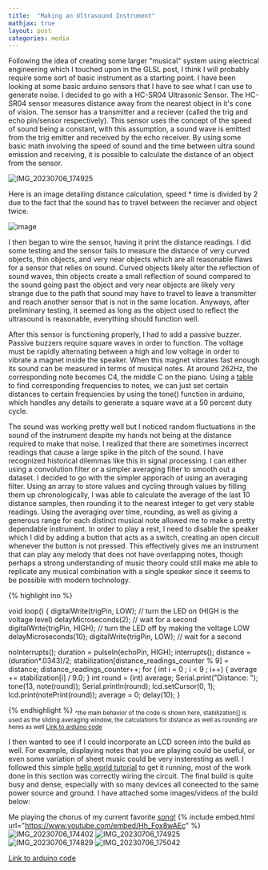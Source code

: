 ```yaml
---
title:  "Making an Ultrasound Instrument"
mathjax: true
layout: post
categories: media
---
```


Following the idea of creating some larger "musical" system using electrical engineering which I touched upon in the GLSL post, I think I 
will probably require some sort of basic instrument as a starting point. I have been looking at some basic arduino sensors that I have to see what I can use to generate noise.
I decided to go with a HC-SR04 Ultrasonic Sensor. The HC-SR04 sensor measures distance away from the nearest object in it's cone of vision. The sensor has a transmitter 
and a reciever (called the trig and echo pin/sensor respectively). This sensor uses the concept of the speed of sound being a constant, with this assumption,
 a sound wave is emitted from the trig emitter and received by the echo receiver. By using some basic math involving the speed of sound and the time 
between ultra sound emission and receiving, it is possible to calculate the distance of an object from the sensor.

![IMG_20230706_174925](https://github.com/vincentkwok21/vincentkwok21.github.io/assets/137122312/0ec86593-d4f9-491a-ab23-5ff877f84324)



Here is an image detailing distance calculation, speed * time is divided by 2 due to the fact that the sound has to travel between the reciever and object twice.

![image](https://github.com/vincentkwok21/vincentkwok21.github.io/assets/137122312/db830e99-4a26-41c4-9fb8-2ca0416bda75)


I then began to wire the sensor, having it print the distance readings. I did some testing and the sensor fails to measure the 
distance of very curved objects, thin objects, and very near objects which are all reasonable flaws for a sensor that relies on sound. Curved objects likely alter the reflection of sound waves, thin objects create a small reflection of sound compared to the sound going past the object
and very near objects are likely very strange due to the path that sound may have to travel to leave a transmitter and reach another sensor that is not in the same location. Anyways, after preliminary testing, it seemed
as long as the object used to reflect the ultrasound is reasonable, everything should function well.

After this sensor is functioning properly, I had to add a passive buzzer. Passive buzzers require square waves in order to function. The voltage must be rapidly alternating between 
a high and low voltage in order to vibrate a magnet inside the speaker. When this magnet vibrates fast enough its sound can be measured in terms of musical notes. At around 262Hz, the corresponding note 
becomes C4, the middle C on the piano. Using a [table](https://pages.mtu.edu/~suits/notefreqs.html) to find corresponding frequencies to notes, we can just set certain distances to certain frequencies by using the 
tone() function in arduino, which handles any details to generate a square wave at a 50 percent duty cycle.

The sound was working pretty well but I noticed random fluctuations in the sound of the instrument despite my hands not being at the distance required to make that noise. I realized that there are sometimes incorrect readings that cause a large
spike in the pitch of the sound. I have recognized historical dilemmas like this in signal processing. I can either using a convolution filter or a simpler averaging filter to smooth out a dataset. I decided to go with the simpler apporach of using an averaging filter.
Using an array to store values and cycling through values by filling them up chronologically, I was able to calculate the average of the last 10 distance samples, then rounding it to the nearest integer to get very stable readings. Using the averaging over time,
rounding, as well as giving a generous range for each distinct musical note allowed me to make a pretty dependable instrument. In order to play a rest, I need to disable the speaker which I did by adding a button that acts as a switch, creating an open circuit whenever
the button is not pressed. This effectively gives me an instrument that can play any melody that does not have overlapping notes, though perhaps a strong understanding of music theory could still make me able to replicate any musical combination with a single speaker since it seems to be possible with
modern technology.

{% highlight ino %}

void loop() {
  digitalWrite(trigPin, LOW);  // turn the LED on (HIGH is the voltage level)
  delayMicroseconds(2);                      // wait for a second
  digitalWrite(trigPin, HIGH);   // turn the LED off by making the voltage LOW
  delayMicroseconds(10);
  digitalWrite(trigPin, LOW);                      // wait for a second

  noInterrupts();
  duration = pulseIn(echoPin, HIGH);
  interrupts();
  distance = (duration*.0343)/2;
  stabilization[distance_readings_counter % 9] = distance;
  distance_readings_counter++;
  for ( int i = 0 ; i < 9 ; i++) {
    average += stabilization[i] / 9.0;
  }
  int round = (int) average;
  Serial.print("Distance: ");
  tone(13, note(round));
  Serial.println(round);
  lcd.setCursor(0, 1);
  lcd.print(notePrint(round));
  average = 0;
  delay(10);
}

{% endhighlight %}
<sub>^the main behavior of the code is shown here, stabilization[] is used as the sliding averaging window, the calculations for distance as well as rounding are heres as well [Link to arduino code](https://github.com/vincentkwok21/Ultrasonic-Musical-Instrument/blob/main/Music_ultrasonic.ino)</sub> 

I then wanted to see if I could incorporate an LCD screen into the build as well. For example, displaying notes that you are playing could be useful, or even some variation of sheet music could be very insteresting as well. I followed this simple [hello world tutorial](https://www.arduino.cc/en/Tutorial/LibraryExamples/HelloWorld) to get it running,
most of the work done in this section was correctly wiring the circuit. The final build is quite busy and dense, especially with so many devices all coneected to the same power source and ground. I have attached some images/videos of the build below:

Me playing the chorus of my current favorite [song!](https://www.youtube.com/watch?v=lFUDk5G_1s8)
{% include embed.html url="https://www.youtube.com/embed/Hh_Fox8wAEc" %}
![IMG_20230706_174402](https://github.com/vincentkwok21/vincentkwok21.github.io/assets/137122312/e7435a6e-0a1a-46b9-ad3a-530fa3633e4c)
![IMG_20230706_174925](https://github.com/vincentkwok21/vincentkwok21.github.io/assets/137122312/c9635151-2946-47ad-9cd5-6071d11c8cad)
![IMG_20230706_174829](https://github.com/vincentkwok21/vincentkwok21.github.io/assets/137122312/67cda8b4-2a59-4b3a-a667-5144df754153)
![IMG_20230706_175042](https://github.com/vincentkwok21/vincentkwok21.github.io/assets/137122312/9f0d2210-6fa9-485a-91a1-295ce3af1e25)

[Link to arduino code](https://github.com/vincentkwok21/Ultrasonic-Musical-Instrument/blob/main/Music_ultrasonic.ino)
